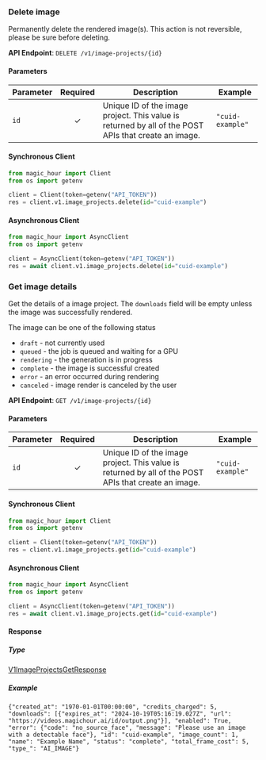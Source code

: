 
### Delete image <a name="delete"></a>

Permanently delete the rendered image(s). This action is not reversible, please be sure before deleting.

**API Endpoint**: `DELETE /v1/image-projects/{id}`

#### Parameters

| Parameter | Required | Description | Example |
|-----------|:--------:|-------------|--------|
| `id` | ✓ | Unique ID of the image project. This value is returned by all of the POST APIs that create an image. | `"cuid-example"` |

#### Synchronous Client

```python
from magic_hour import Client
from os import getenv

client = Client(token=getenv("API_TOKEN"))
res = client.v1.image_projects.delete(id="cuid-example")

```

#### Asynchronous Client

```python
from magic_hour import AsyncClient
from os import getenv

client = AsyncClient(token=getenv("API_TOKEN"))
res = await client.v1.image_projects.delete(id="cuid-example")

```

### Get image details <a name="get"></a>

Get the details of a image project. The `downloads` field will be empty unless the image was successfully rendered.

The image can be one of the following status
- `draft` - not currently used
- `queued` - the job is queued and waiting for a GPU
- `rendering` - the generation is in progress
- `complete` - the image is successful created
- `error` - an error occurred during rendering
- `canceled` - image render is canceled by the user


**API Endpoint**: `GET /v1/image-projects/{id}`

#### Parameters

| Parameter | Required | Description | Example |
|-----------|:--------:|-------------|--------|
| `id` | ✓ | Unique ID of the image project. This value is returned by all of the POST APIs that create an image. | `"cuid-example"` |

#### Synchronous Client

```python
from magic_hour import Client
from os import getenv

client = Client(token=getenv("API_TOKEN"))
res = client.v1.image_projects.get(id="cuid-example")

```

#### Asynchronous Client

```python
from magic_hour import AsyncClient
from os import getenv

client = AsyncClient(token=getenv("API_TOKEN"))
res = await client.v1.image_projects.get(id="cuid-example")

```

#### Response

##### Type
[V1ImageProjectsGetResponse](/magic_hour/types/models/v1_image_projects_get_response.py)

##### Example
`{"created_at": "1970-01-01T00:00:00", "credits_charged": 5, "downloads": [{"expires_at": "2024-10-19T05:16:19.027Z", "url": "https://videos.magichour.ai/id/output.png"}], "enabled": True, "error": {"code": "no_source_face", "message": "Please use an image with a detectable face"}, "id": "cuid-example", "image_count": 1, "name": "Example Name", "status": "complete", "total_frame_cost": 5, "type_": "AI_IMAGE"}`
